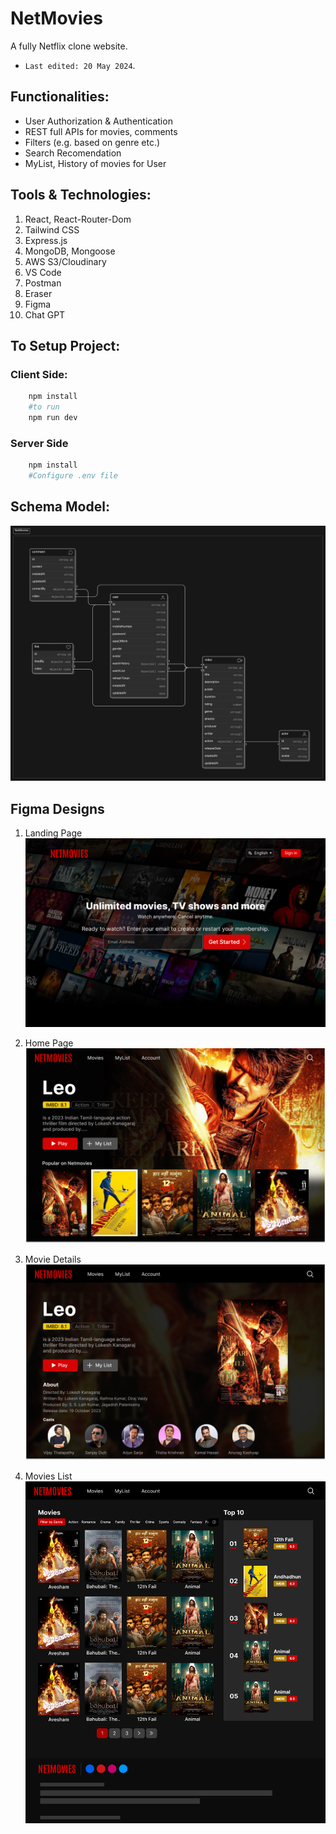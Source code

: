 # NetMovies 
A fully Netflix clone website.
- `Last edited: 20 May 2024`.

## Functionalities:
+ User Authorization & Authentication
+ REST full APIs for movies, comments
+ Filters (e.g. based on genre etc.)
+ Search Recomendation
+ MyList, History of movies for User


## Tools & Technologies:
1. React, React-Router-Dom
2. Tailwind CSS
3. Express.js
4. MongoDB, Mongoose
5. AWS S3/Cloudinary
6. VS Code
7. Postman
8. Eraser
9. Figma
10. Chat GPT

## To Setup Project:
### Client Side:
```bash
    npm install
    #to run
    npm run dev
```
### Server Side
```bash
    npm install
    #Configure .env file
```


## Schema Model:
![user-data-model](images/user-data-model.png)



## Figma Designs
1. Landing Page
![Landing page](images/Home.png)

2. Home Page
![Home Page](images/Movie_home.png)

3. Movie Details
![Movie Details](images/Movie_details.png)

4. Movies List
![Movie List](images/Movies.png)

